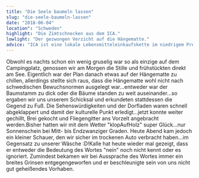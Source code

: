 ```yaml
---
title: "Die Seele baumeln lassen"
slug: "die-seele-baumeln-lassen"
date: "2018-06-04"
location": "Schweden"
highlight: "Die Zimtschnecken aus dem ICA."
lowlight: "Der gezwungen Verzicht auf die Hängematte."
advice: "ICA ist eine lokale Lebensmitteleinkaufskette im niedrigem Preissegment."
---
```


Obwohl es nachts schon ein wenig gruselig war so als einzige auf dem Campingplatz, genossen wir am Morgen die Stille und frühstückten direkt am See. Eigentlich war der Plan danach etwas auf der Hängematte zu chillen, allerdings stellte sich raus, dass die Hängematte wohl nicht nach schwedischen Bewuchsnormen ausgelegt war...entweder war der Baumstamm zu dick oder die Bäume standen zu weit auseinander...so ergaben wir uns unserem Schicksal und erkundeten stattdessen die Gegend zu Fuß. Die Sehenswürdigkeiten und der Dorfladen waren schnell abgeklappert und damit der kulturelle Punkt erledigt...jetzt konnte weiter gechillt, Brei gekocht und Fliegengitter ans Vorzelt angebracht werden.Bisher hatten wir mit dem Wetter "klopAufHolz" super Glück...nur Sonnenschein bei Mitt- bis Endzwanziger Graden. Heute Abend kam jedoch ein kleiner Schauer, den wir sicher im trockenen Auto verbracht haben...im Gegensatz zu unserer Wäsche :D!Kalle hat heute wieder mal gezeigt, dass er entweder die Bedeutung des Wortes "nein" noch nicht kennt oder es ignoriert. Zumindest bekamen wir bei Aussprache des Wortes immer ein breites Grinsen entgegengeworfen und er beschleunigte sein von uns nicht gut geheißendes Vorhaben.